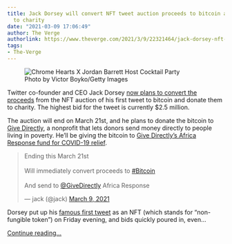 ```yaml
---
title: Jack Dorsey will convert NFT tweet auction proceeds to bitcoin and donate them
  to charity
date: "2021-03-09 17:06:49"
author: The Verge
authorlink: https://www.theverge.com/2021/3/9/22321464/jack-dorsey-nft-tweet-auction-bitcoin-donate-charity
tags:
- The-Verge
---
```

<figure>
      <img alt="Chrome Hearts X Jordan Barrett Host Cocktail Party" src="https://cdn.vox-cdn.com/thumbor/BhApRPgqYDGWk33EUbZ7ICINCaw=/0x0:3000x2000/1310x873/cdn.vox-cdn.com/uploads/chorus_image/image/68936222/1151694547.jpg.0.jpg" />
        <figcaption>Photo by Victor Boyko/Getty Images</figcaption>
    </figure>

  <p id="Y2UWlw">Twitter co-founder and CEO Jack Dorsey <a href="https://twitter.com/jack/status/1369326373035245581">now plans to convert the proceeds</a> from the NFT auction of his first tweet to bitcoin and donate them to charity. The highest bid for the tweet is currently $2.5 million.</p>
<p id="q12Fl5">The auction will end on March 21st, and he plans to donate the bitcoin to <a href="https://www.givedirectly.org/">Give Directly</a>, a nonprofit that lets donors send money directly to people living in poverty. He’ll be giving the bitcoin to <a href="https://www.givedirectly.org/covid-19/africa/">Give Directly’s Africa Response fund for COVID-19 relief</a>.</p>
<div id="SLJwGI">
<blockquote class="twitter-tweet">
<p lang="en" dir="ltr">Ending this March 21st<br><br>Will immediately convert proceeds to <a href="https://twitter.com/hashtag/Bitcoin?src=hash&amp;ref_src=twsrc%5Etfw">#Bitcoin</a><br><br>And send to <a href="https://twitter.com/GiveDirectly?ref_src=twsrc%5Etfw">@GiveDirectly</a> Africa Response</p>— jack (@jack) <a href="https://twitter.com/jack/status/1369326373035245581?ref_src=twsrc%5Etfw">March 9, 2021</a>
</blockquote>

</div>
<p id="2vPKJb">Dorsey put up his <a href="https://twitter.com/jack/status/20">famous first tweet</a> as an NFT (which stands for “non-fungible token”) on Friday evening, and bids quickly poured in, even...</p>
  <p>
    <a href="https://www.theverge.com/2021/3/9/22321464/jack-dorsey-nft-tweet-auction-bitcoin-donate-charity">Continue reading&hellip;</a>
  </p>